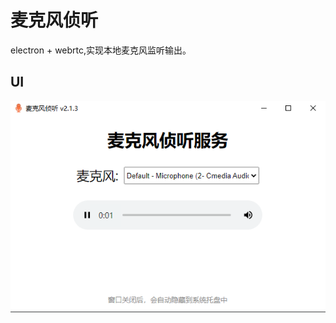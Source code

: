 # 麦克风侦听
electron + webrtc,实现本地麦克风监听输出。

## UI 

![UI](https://github.com/HeiSir2014/microphone/raw/main/static/imgs/ui.png)

